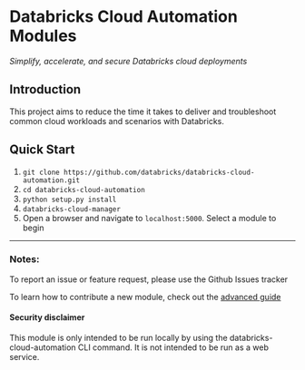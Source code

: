 # Databricks Cloud Automation Modules
<i>Simplify, accelerate, and secure Databricks cloud deployments</i>

## Introduction

This project aims to reduce the time it takes to deliver and troubleshoot common cloud workloads and scenarios with Databricks. 

## Quick Start

1. `git clone https://github.com/databricks/databricks-cloud-automation.git`
2. `cd databricks-cloud-automation`
3. `python setup.py install`
4. `databricks-cloud-manager`
5. Open a browser and navigate to `localhost:5000`. Select a module to begin

---

### Notes:

To report an issue or feature request, please use the Github Issues tracker

To learn how to contribute a new module, check out the [advanced guide](https://github.com/databricks/databricks-cloud-automation/tree/master/docs/advanced-guide.md)


#### Security disclaimer
This module is only intended to be run locally by using the databricks-cloud-automation CLI command. It is not intended to be run as a web service.